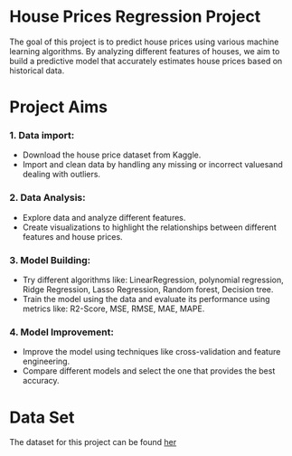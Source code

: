 # **House Prices Regression Project**
The goal of this project is to predict house prices using various machine learning algorithms. By analyzing different features of houses, we aim to build a predictive model that accurately estimates house prices based on historical data.
 # **Project Aims** 
 ### 1. Data import:
* Download the house price dataset from Kaggle.
* Import and clean data by handling any missing or incorrect values ​​and dealing with outliers.

 ### 2. Data Analysis:
* Explore data and analyze different features.
* Create visualizations to highlight the relationships between different features and house prices.

### 3. Model Building: 
* Try different algorithms like: LinearRegression, polynomial regression, Ridge Regression, Lasso Regression, Random forest, Decision tree.
* Train the model using the data and evaluate its performance using metrics like: R2-Score, MSE, RMSE, MAE, MAPE.

### 4. Model Improvement:
* Improve the model using techniques like cross-validation and feature engineering.
* Compare different models and select the one that provides the best accuracy.
 
# **Data Set** 
The dataset for this project can be found [her](https://www.kaggle.com/datasets/yasserh/housing-prices-dataset/code)

